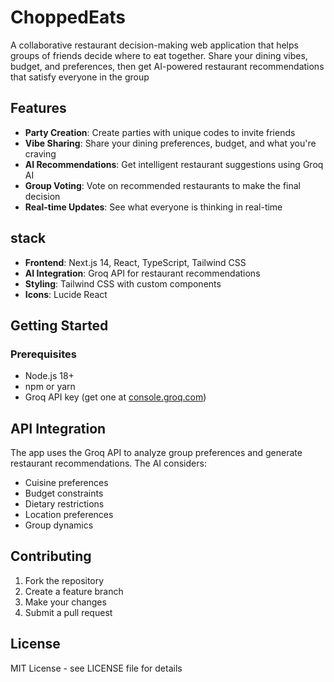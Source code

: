 # ChoppedEats

A collaborative restaurant decision-making web application that helps groups of friends decide where to eat together. Share your dining vibes, budget, and preferences, then get AI-powered restaurant recommendations that satisfy everyone in the group

## Features

- **Party Creation**: Create parties with unique codes to invite friends
- **Vibe Sharing**: Share your dining preferences, budget, and what you're craving
- **AI Recommendations**: Get intelligent restaurant suggestions using Groq AI
- **Group Voting**: Vote on recommended restaurants to make the final decision
- **Real-time Updates**: See what everyone is thinking in real-time

## stack

- **Frontend**: Next.js 14, React, TypeScript, Tailwind CSS
- **AI Integration**: Groq API for restaurant recommendations
- **Styling**: Tailwind CSS with custom components
- **Icons**: Lucide React

## Getting Started

### Prerequisites

- Node.js 18+ 
- npm or yarn
- Groq API key (get one at [console.groq.com](https://console.groq.com/))

## API Integration

The app uses the Groq API to analyze group preferences and generate restaurant recommendations. The AI considers:
- Cuisine preferences
- Budget constraints
- Dietary restrictions
- Location preferences
- Group dynamics

## Contributing

1. Fork the repository
2. Create a feature branch
3. Make your changes
4. Submit a pull request

## License

MIT License - see LICENSE file for details
